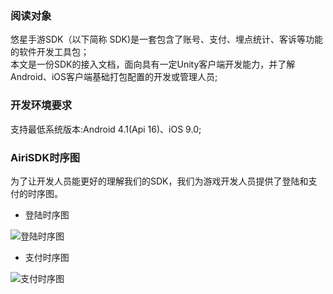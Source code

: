 
### 阅读对象
悠星手游SDK（以下简称 SDK)是一套包含了账号、支付、埋点统计、客诉等功能的软件开发工具包；
</br>本文是一份SDK的接入文档，面向具有一定Unity客户端开发能力，并了解Android、iOS客户端基础打包配置的开发或管理人员;

### 开发环境要求
支持最低系统版本:Android 4.1(Api 16)、iOS 9.0;

### AiriSDK时序图
为了让开发人员能更好的理解我们的SDK，我们为游戏开发人员提供了登陆和支付的时序图。

+ 登陆时序图

![登陆时序图](https://raw.githubusercontent.com/Yostardev/yostarsdk/master/docs/_media/sdk_login.jpg)

+ 支付时序图

![支付时序图](https://raw.githubusercontent.com/Yostardev/yostarsdk/master/docs/_media/sdk_pay.jpg)
